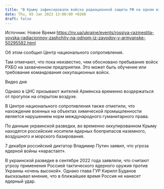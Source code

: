 ```yaml
---
title: "В Крыму зафиксировали войска радиационной защиты РФ на одном из заводов в Армянске — ЦНС"
date: Thu, 05 Jan 2023 13:00:00 +0200
draft: false
---
```

Источник: Новое Время https://nv.ua/ukraine/events/rossiya-razmestila-voyska-radiacionnoy-zashchity-na-odnom-iz-zavodov-v-armyanske-50295582.html


Об этом сообщил Центр национального сопротивления.

Там отмечают, что пока неизвестно, чем обосновано пребывание войск РХБО на захваченном предприятии. Это может быть обучение или требование командования оккупационных войск.

 Видео дня   

Однако в ЦНС призывают жителей Армянска временно воздержаться от прогулок на открытом воздухе.

В Центре национального сопротивления также отметили, что нахождение военных на объектах химической промышленности является нарушением норм международного гуманитарного права.

По данным украинской разведки, во временно оккупированном Крыму находятся российские носители ядерных боеприпасов наземного, воздушного и морского базирования.

7 декабря российский диктатор Владимир Путин заявил, что угроза ядерной войны «нарастает».

В украинской разведке в сентябре 2022 года заявляли, что считают угрозу применения Россией тактического ядерного оружия против Украины «очень высокой». Однако глава ГУР Кирилл Буданов высказывал мнение, что в ближайшее время Россия не нанесет ядерный удар.
